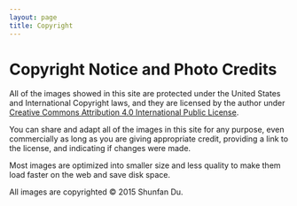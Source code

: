 ```yaml
---
layout: page
title: Copyright
---
```


# Copyright Notice and Photo Credits

All of the images showed in this site are protected under the United States and International Copyright laws, and they are licensed by the author under [Creative Commons Attribution 4.0 International Public License](http://creativecommons.org/licenses/by/4.0/).

You can share and adapt all of the images in this site for any purpose, even commercially as long as you are giving appropriate credit, providing a link to the license, and indicating if changes were made.

Most images are optimized into smaller size and less quality to make them load faster on the web and save disk space.

All images are copyrighted © 2015 Shunfan Du.
